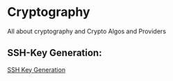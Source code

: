 # Cryptography
All about cryptography and Crypto Algos and Providers

## SSH-Key Generation: 
[SSH Key Generation](../sshkeygen.md)
